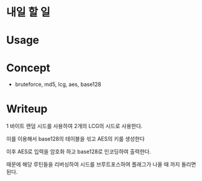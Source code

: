# 내일 할 일

# Usage

# Concept

- bruteforce, md5, lcg, aes, base128

# Writeup

1 바이트 랜덤 시드를 사용하여 2개의 LCG의 시드로 사용한다.

이를 이용해서 base128의 테이블을 섞고 AES의 키를 생성한다

이후 AES로 입력을 암호화 하고 base128로 인코딩하여 출력한다.

때문에 해당 루틴들을 리버싱하여 시드를 브루트포스하여 플래그가 나올 때 까지 돌리면된다.